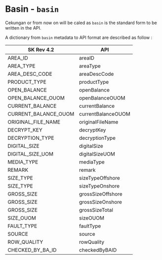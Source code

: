 # Basin - `basin`

Cekungan or from now on will be caled as `basin` is the standard form to be written in the API.

A dictionary from `basin` metadata to API format are described as follow :

SK Rev 4.2 | API
----------- | -----------
AREA_ID                  |	areaID
AREA_TYPE				         |	areaType
AREA_DESC_CODE           |	areaDescCode
PRODUCT_TYPE             |	productType
OPEN_BALANCE             |	openBalance
OPEN_BALANCE_OUOM        |	openBalanceOUOM
CURRENT_BALANCE          |	currentBalance
CURRENT_BALANCE_OUOM     |	currentBalanceOUOM
ORIGINAL_FILE_NAME       |	originalFileName
DECRYPT_KEY              |	decryptKey
DECRYPTION_TYPE          |	decryptionType
DIGITAL_SIZE             |	digitalSize
DIGITAL_SIZE_UOM         |	digitalSizeUOM
MEDIA_TYPE               |	mediaType
REMARK                   |	remark
SIZE_TYPE                |	sizeTypeOffshore
SIZE_TYPE                |	sizeTypeOnshore
GROSS_SIZE               |	grossSizeOffshore
GROSS_SIZE               |	grossSizeOnshore
GROSS_SIZE               |	grossSizeTotal
SIZE_OUOM                |	sizeOUOM
FAULT_TYPE               |	faultType
SOURCE                   |	source
ROW_QUALITY              |	rowQuality
CHECKED_BY_BA_ID         |	checkedByBAID
